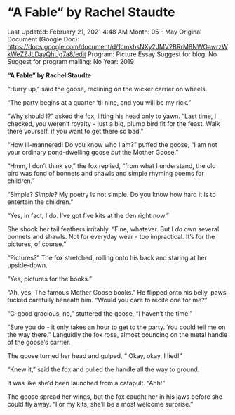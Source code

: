 # “A Fable” by Rachel Staudte

Last Updated: February 21, 2021 4:48 AM
Month: 05 - May
Original Document (Google Doc): https://docs.google.com/document/d/1cmkhsNXy2JMV2BRrM8NWGawrzWkWeZZJLDayQhUg7a8/edit
Program: Picture Essay
Suggest for blog: No
Suggest for program mailing: No
Year: 2019

**“A Fable” by Rachel Staudte**

“Hurry up,” said the goose, reclining on the wicker carrier on wheels.

“The party begins at a quarter ‘til nine, and you will be my rick.”

“Why should I?” asked the fox, lifting his head only to yawn. “Last time, I checked, you weren’t royalty - just a big, plump bird fit for the feast. Walk there yourself, if you want to get there so bad.”

“How ill-mannered! Do you know who I am?” puffed the goose, “I am not your ordinary pond-dwelling goose *but* the Mother Goose.”

“Hmm, I don’t think so,” the fox replied, “from what I understand, the old bird was fond of bonnets and shawls and simple rhyming poems for children.”

“Simple? *Simple*? My poetry is not simple. Do you know how hard it is to entertain the children.”

“Yes, in fact, I do. I’ve got five kits at the den right now.”

She shook her tail feathers irritably. “Fine, whatever. But I *do* own several bonnets and shawls. Not for everyday wear - too impractical. It’s for the pictures, of course.”

“Pictures?” The fox stretched, rolling onto his back and staring at her upside-down.

“Yes, pictures for the books.”

“Ah, yes. The famous Mother Goose books.” He flipped onto his belly, paws tucked carefully beneath him. “Would you care to recite one for me?”

“G-good gracious, no,” stuttered the goose, “I haven’t the time.”

“Sure you do - it only takes an hour to get to the party. You could tell me on the way there.” Languidly the fox rose, almost pouncing on the metal handle of the goose’s carrier.

The goose turned her head and gulped, “ Okay, okay, I lied!”

“Knew it,” said the fox and pulled the handle all the way to ground.

It was like she’d been launched from a catapult. “Ahh!”

The goose spread her wings, but the fox caught her in his jaws before she could fly away. “For my kits, she’ll be a most welcome surprise.”